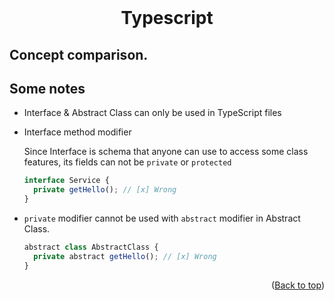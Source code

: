 <div id="top"></div>

<br />
<div align="center">
  <h1 align="center">Typescript</h1>
</div>

## Concept comparison.

## Some notes

- Interface & Abstract Class can only be used in TypeScript files
- Interface method modifier

  Since Interface is schema that anyone can use to access some class features, its fields can not be `private` or `protected`

  ```js
  interface Service {
    private getHello(); // [x] Wrong
  }
  ```

- `private` modifier cannot be used with `abstract` modifier in Abstract Class.

  ```js
  abstract class AbstractClass {
    private abstract getHello(); // [x] Wrong
  }
  ```

  <p align="right">(<a href="#top">Back to top</a>)</p>
